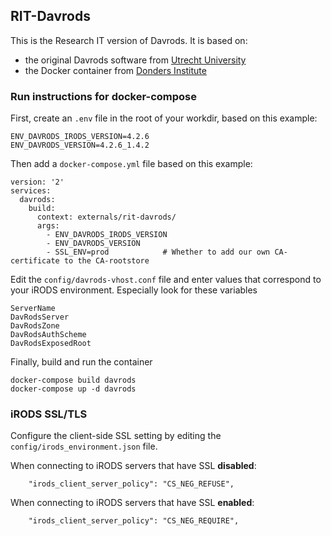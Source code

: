 ## RIT-Davrods
This is the Research IT version of Davrods. It is based on:
* the original Davrods software from [Utrecht University](https://github.com/UtrechtUniversity/davrods)
* the Docker container from [Donders Institute](https://github.com/donders-research-data-management/rdm-docker-davrods/tree/master/davrods)

### Run instructions for docker-compose
First, create an `.env` file in the root of your workdir, based on this example:
```
ENV_DAVRODS_IRODS_VERSION=4.2.6
ENV_DAVRODS_VERSION=4.2.6_1.4.2
```

Then add a `docker-compose.yml` file based on this example:
```
version: '2'
services:
  davrods:
    build:
      context: externals/rit-davrods/
      args:
        - ENV_DAVRODS_IRODS_VERSION
        - ENV_DAVRODS_VERSION
        - SSL_ENV=prod            # Whether to add our own CA-certificate to the CA-rootstore
```

Edit the `config/davrods-vhost.conf` file and enter values that correspond to your iRODS environment. Especially look for these variables
```
ServerName
DavRodsServer
DavRodsZone
DavRodsAuthScheme
DavRodsExposedRoot
```

Finally, build and run the container
```
docker-compose build davrods
docker-compose up -d davrods
```

### iRODS SSL/TLS
Configure the client-side SSL setting by editing the `config/irods_environment.json` file.

When connecting to iRODS servers that have SSL **disabled**:
```
    "irods_client_server_policy": "CS_NEG_REFUSE",
```

When connecting to iRODS servers that have SSL **enabled**:
```
    "irods_client_server_policy": "CS_NEG_REQUIRE",
```